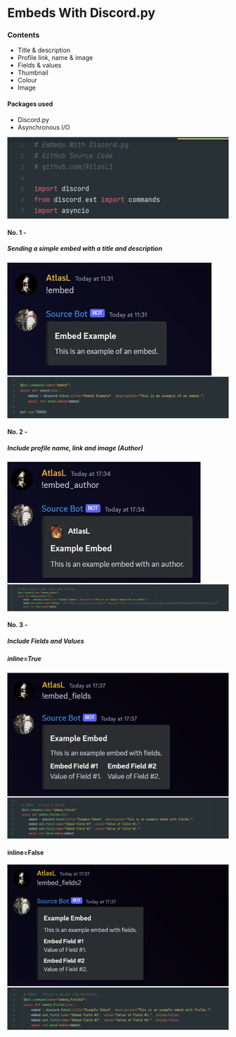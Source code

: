 # Embeds With Discord.py

### Contents
- Title & description
- Profile link, name & image
- Fields & values
- Thumbnail
- Colour
- Image

#### Packages used
- Discord.py
- Asynchronous I/O

<img src="/Images/import.jpg">

#### No. 1 -
##### Sending a simple embed with a title and description
<img src="/Images/embed11.jpg">
<img src="/Images/command1.jpg">

#### No. 2 - 
##### Include profile name, link and image (Author)
<img src="/Images/embed3.jpg">
<img src="/Images/command2.jpg">

#### No. 3 - 
##### Include Fields and Values

##### inline=True 
<img src="/Images/embed4.jpg">
<img src="/Images/command3.jpg">

#### inline=False
<img src="/Images/embed5.jpg">
<img src="/Images/command4.jpg">
